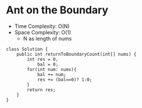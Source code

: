 # Ant on the Boundary

- Time Complexity: O(N)
- Space Complexity: O(1)
  - N as length of nums

```
class Solution {
    public int returnToBoundaryCount(int[] nums) {
        int res = 0,
            bal = 0;
        for(int num: nums){
            bal += num;
            res += (bal==0)? 1:0;
        }
        return res;
    }
}
```
